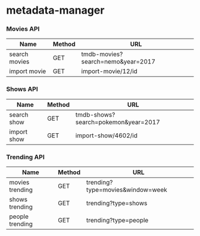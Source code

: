 # metadata-manager

### Movies API
Name | Method | URL
--- | --- | --- | 
search movies | GET | tmdb-movies?search=nemo&year=2017
import movie | GET | import-movie/12/id

### Shows API
Name | Method | URL
--- | --- | --- | 
search show | GET | tmdb-shows?search=pokemon&year=2017
import show | GET | import-show/4602/id

### Trending API
Name | Method | URL
--- | --- | --- | 
movies trending| GET | trending?type=movies&window=week
shows trending| GET | trending?type=shows
people trending| GET | trending?type=people


